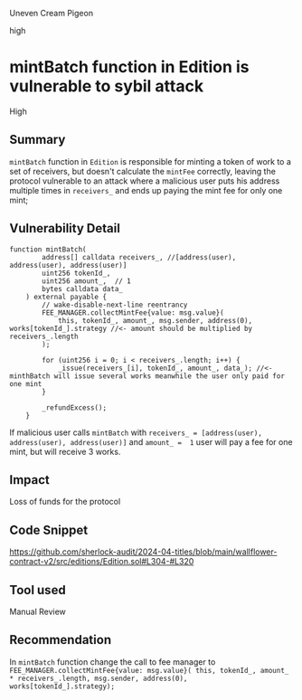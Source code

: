 Uneven Cream Pigeon

high

# mintBatch function in Edition is vulnerable to sybil attack

High
## Summary
`mintBatch` function in `Edition` is responsible for minting a token of work to a set of receivers, but doesn't calculate the `mintFee` correctly, leaving the protocol vulnerable to an attack where a malicious user puts his address multiple times in `receivers_` and ends up paying the mint fee for only one mint;

## Vulnerability Detail
```solidity
function mintBatch(
        address[] calldata receivers_, //[address(user), address(user), address(user)]
        uint256 tokenId_,
        uint256 amount_,  // 1
        bytes calldata data_
    ) external payable {
        // wake-disable-next-line reentrancy
        FEE_MANAGER.collectMintFee{value: msg.value}(
            this, tokenId_, amount_, msg.sender, address(0), works[tokenId_].strategy //<- amount should be multiplied by receivers_.length 
        );

        for (uint256 i = 0; i < receivers_.length; i++) {
            _issue(receivers_[i], tokenId_, amount_, data_); //<- minthBatch will issue several works meanwhile the user only paid for one mint
        }

        _refundExcess();
    }
```
If malicious user calls `mintBatch` with `receivers_ = [address(user), address(user), address(user)]` and `amount_ =  1` user will pay a fee for one mint, but will receive 3 works.

## Impact
Loss of funds for the protocol

## Code Snippet
https://github.com/sherlock-audit/2024-04-titles/blob/main/wallflower-contract-v2/src/editions/Edition.sol#L304-#L320

## Tool used
Manual Review

## Recommendation
In `mintBatch` function change the call to fee manager to `FEE_MANAGER.collectMintFee{value: msg.value}(
            this, tokenId_, amount_ * receivers_.length, msg.sender, address(0), works[tokenId_].strategy);`